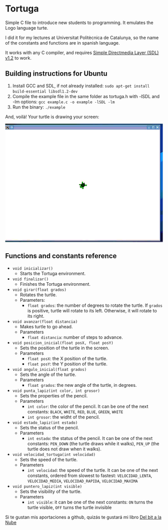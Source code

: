 Tortuga
=======

Simple C file to introduce new students to programming. It emulates the Logo language turte.

I did it for my lectures at Universitat Politècnica de Catalunya, so the name of the constants
and functions are in spanish language.

It works with any C compiler, and requires [Simple Directmedia Layer (SDL) v1.2](http://www.libsdl.org) to work.

Building instructions for Ubuntu
--------------------------------
1. Install GCC and SDL, if not already installed: `sudo apt-get install build-essential libsdl1.2-dev`
2. Compile the example file in the same folder as tortuga.h with -lSDL and -lm options:
`gcc example.c -o example -lSDL -lm`
3. Run the binary: `./example`

And, voilà! Your turtle is drawing your screen:

![](sample.gif)

Functions and constants reference
---------------------------------
* `void inicializar()`
  + Starts the Tortuga environment.
* `void finalizar()`
  + Finishes the Tortuga environment.
* `void girar(float grados)`
  + Rotates the turtle.
  + Parameters:
      - `float grados`: the number of degrees to rotate the turtle. If `grados` is positive, turtle will rotate
      to its left. Otherwise, it will rotate to its right.
* `void avanzar(float distancia)`
  + Makes turtle to go ahead.
  + Parameters
      - `float distancia`: number of steps to advance.
* `void posicion_inicial(float posX, float posY)`
  + Sets the position of the turtle in the screen.
  + Parameters
      - `float posX`: the X position of the turtle.
      - `float posY`: the Y position of the turtle.
* `void angulo_inicial(float grados)`
  + Sets the angle of the turtle.
  + Parameters
      - `float grados`: the new angle of the turtle, in degrees.
* `void punta_lapiz(int color, int grosor)`
  + Sets the properties of the pencil.
  + Parameters
      - `int color`: the color of the pencil. It can be one of the next constants:
        `BLACK`, `WHITE`, `RED`, `BLUE`, `GREEN`, `WHITE`
      - `int grosor`: the widht of the pencil.
* `void estado_lapiz(int estado)`
  + Sets the status of the pencil.
  + Parameters
      - `int estado`: the status of the pencil. It can be one of the next constants: `PEN_DOWN` (the turtle draws
        while it walks), `PEN_UP` (the turtle does not draw when it walks).
* `void velocidad_tortuga(int velocidad)`
  + Sets the speed of the turtle.
  + Parameters
      - `int velocidad`: the speed of the turtle. It can be one of the next constants, ordered from slowest to fastest:
         `VELOCIDAD_LENTA`, `VELOCIDAD_MEDIA`, `VELOCIDAD_RAPIDA`, `VELOCIDAD_MAXIMA`
* `void puntero_lapiz(int visible)`
  + Sets the visibility of the turtle.
  + Parameters
      - `int visible`: it can be one of the next constants: `ON` turns the turtle visible, `OFF` turns the turtle
      invisible

Si te gustan mis aportaciones a github, quizás te gustará mi libro [Del bit a la Nube](http://www.xaas.guru/del-bit-a-la-nube/)
